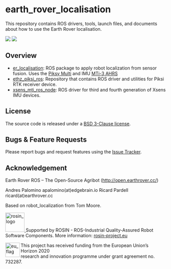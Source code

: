# earth_rover_localisation

This repository contains ROS drivers, tools, launch files, and documents about how to use the Earth Rover localisation.

![](https://github.com/earthrover/earth_rover_localisation/blob/master/er_localisation/docs/cover_image1.png)
![](https://github.com/earthrover/earth_rover_localisation/blob/master/er_localisation/docs/cover_image2.png)

Overview
------
- [er_localisation](https://github.com/earthrover/earth_rover_localisation/tree/master/er_localisation): ROS package to apply robot localization from sensor fusion. Uses the [Piksy Multi](https://www.swiftnav.com/piksi-multi) and IMU [MTi-3 AHRS](https://www.xsens.com/products/mti-1-series/)
- [ethz_piksi_ros](https://github.com/ethz-asl/ethz_piksi_ros/tree/767b0192be2f1a3e5434bcf6ddf33bb3dbd96c4f): Repository that contains ROS driver and utilities for Piksi RTK receiver device.
- [xsens_mti_ros_node](https://github.com/xsens/xsens_mti_ros_node): ROS driver for third and fourth generation of Xsens IMU devices.

License
-------
The source code is released under a [BSD 3-Clause license](https://github.com/earthrover/er_localisation/blob/master/LICENSE.md).

Bugs & Feature Requests
-------
Please report bugs and request features using the [Issue Tracker](https://github.com/earthrover/earth_rover_localisation/issues).

Acknowledgement
-------
Earth Rover ROS – The Open-Source Agribot (http://open.earthrover.cc/)

Andres Palomino apalomino(at)edgebrain.io
Ricard Pardell ricard(at)earthrover.cc

Based on robot_localization from Tom Moore.
<!-- 
    ROSIN acknowledgement from the ROSIN press kit
    @ https://github.com/rosin-project/press_kit
-->
<a href="http://rosin-project.eu">
  <img src="http://rosin-project.eu/wp-content/uploads/rosin_ack_logo_wide.png" 
       alt="rosin_logo" height="60" >
</a>
Supported by ROSIN - ROS-Industrial Quality-Assured Robot Software Components.  
More information: <a href="http://rosin-project.eu">rosin-project.eu</a>

<img src="http://rosin-project.eu/wp-content/uploads/rosin_eu_flag.jpg" 
     alt="eu_flag" height="45" align="left" >  

This project has received funding from the European Union’s Horizon 2020  
research and innovation programme under grant agreement no. 732287.
